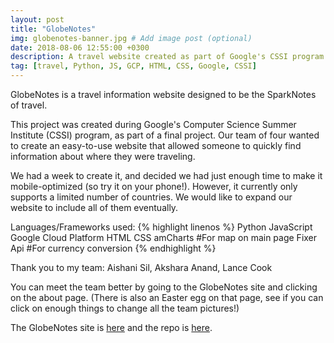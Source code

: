 ```yaml
---
layout: post
title: "GlobeNotes"
img: globenotes-banner.jpg # Add image post (optional)
date: 2018-08-06 12:55:00 +0300
description: A travel website created as part of Google's CSSI program.
tag: [travel, Python, JS, GCP, HTML, CSS, Google, CSSI]
---
```

GlobeNotes is a travel information website designed to be the SparkNotes of travel.

This project was created during Google's Computer Science Summer Institute (CSSI) program, as part of a final project. 
Our team of four wanted to create an easy-to-use website that allowed someone to quickly find information about where they were traveling. 

We had a week to create it, and decided we had just enough time to make it mobile-optimized (so try it on your phone!).
However, it currently only supports a limited number of countries. We would like to expand our website to include all of them eventually.

Languages/Frameworks used:
{% highlight linenos %}
Python
JavaScript
Google Cloud Platform
HTML
CSS
amCharts #For map on main page
Fixer Api #For currency conversion
{% endhighlight %}

Thank you to my team: Aishani Sil, Akshara Anand, Lance Cook

You can meet the team better by going to the GlobeNotes site and clicking on the about page. (There is also an Easter egg on that page, see if you can click on enough things to change all the team pictures!)

The GlobeNotes site is [here][globenotes-site] and the repo is [here][globenotes-repo].

[globenotes-site]: https://globe-notes.appspot.com
[globenotes-repo]: https://github.com/NyW8/